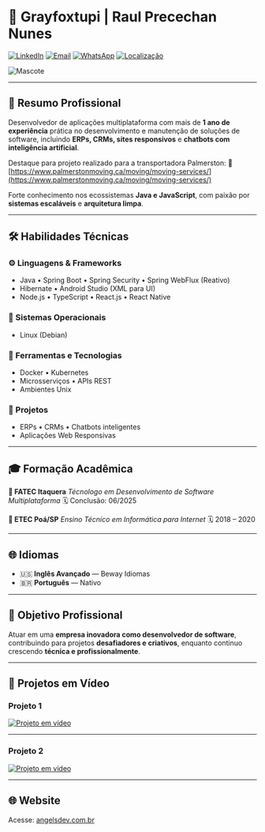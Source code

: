 # 💼 Grayfoxtupi | Raul Precechan Nunes

[![LinkedIn](https://img.shields.io/badge/LinkedIn-0077B5?style=for-the-badge&logo=linkedin&logoColor=white)](https://www.linkedin.com/in/raulrpn/)
[![Email](https://img.shields.io/badge/Email-D14836?style=for-the-badge&logo=gmail&logoColor=white)](mailto:raulrcp.nunes@hotmail.com)
[![WhatsApp](https://img.shields.io/badge/WhatsApp-25D366?style=for-the-badge&logo=whatsapp&logoColor=white)](https://wa.me/5511971013115)
[![Localização](https://img.shields.io/badge/Localização-F7B801?style=for-the-badge&logo=googlemaps&logoColor=white)](https://www.google.com/maps/place/Jardim+Estela,+Poá,+São+Paulo,+Brasil)

![Mascote](https://i.pinimg.com/originals/cf/1a/6c/cf1a6c2a9662d8df3e49fc4c9f492342.gif)

---

## 🧠 Resumo Profissional

Desenvolvedor de aplicações multiplataforma com mais de **1 ano de experiência** prática no desenvolvimento e manutenção de soluções de software, incluindo **ERPs, CRMs, sites responsivos** e **chatbots com inteligência artificial**.

Destaque para projeto realizado para a transportadora Palmerston:
🔗 [https://www.palmerstonmoving.ca/moving/moving-services/](https://www.palmerstonmoving.ca/moving/moving-services/)

Forte conhecimento nos ecossistemas **Java e JavaScript**, com paixão por **sistemas escaláveis** e **arquitetura limpa**.

---

## 🛠️ Habilidades Técnicas

### ⚙️ Linguagens & Frameworks

* Java • Spring Boot • Spring Security • Spring WebFlux (Reativo)
* Hibernate • Android Studio (XML para UI)
* Node.js • TypeScript • React.js • React Native

### 🐧 Sistemas Operacionais

* Linux (Debian)

### 🧪 Ferramentas e Tecnologias

* Docker • Kubernetes
* Microsserviços • APIs REST
* Ambientes Unix

### 🧩 Projetos

* ERPs • CRMs • Chatbots inteligentes
* Aplicações Web Responsivas

---

## 🎓 Formação Acadêmica

**📘 FATEC Itaquera**
*Técnologo em Desenvolvimento de Software Multiplataforma*
🗓️ Conclusão: 06/2025

**📗 ETEC Poá/SP**
*Ensino Técnico em Informática para Internet*
🗓️ 2018 – 2020

---

## 🌐 Idiomas

* 🇺🇸 **Inglês Avançado** — Beway Idiomas
* 🇧🇷 **Português** — Nativo

---

## 🎯 Objetivo Profissional

Atuar em uma **empresa inovadora como desenvolvedor de software**, contribuindo para projetos **desafiadores e criativos**, enquanto continuo crescendo **técnica e profissionalmente**.

---

## 🎥 Projetos em Vídeo

### Projeto 1

[![Projeto em vídeo](https://img.youtube.com/vi/f_gmb_SGBvs/0.jpg)](https://www.youtube.com/watch?v=f_gmb_SGBvs)

---

### Projeto 2

[![Projeto em vídeo](https://img.youtube.com/vi/ijMf9oeLwYs/0.jpg)](https://www.youtube.com/watch?v=ijMf9oeLwYs)

---

## 🌐 Website

Acesse: [angelsdev.com.br](https://www.angelsdev.com.br/)